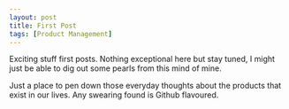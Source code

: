 ```yaml
---
layout: post
title: First Post   
tags: [Product Management]
---
```


Exciting stuff first posts. Nothing exceptional here but stay tuned, I might just be able to dig out some pearls from this mind of mine.

Just a place to pen down those everyday thoughts about the products that exist in our lives. Any swearing found is Github flavoured.
